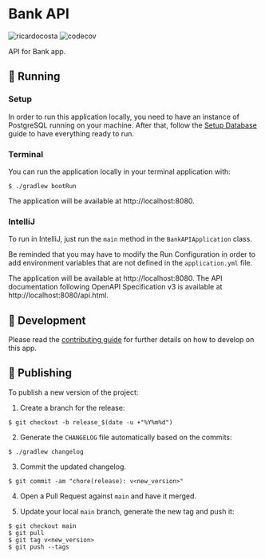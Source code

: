 <h1>Bank API</h1>

![ricardocosta](https://circleci.com/gh/ricardocosta/bank-api.svg?style=shield)
![codecov](https://codecov.io/gh/ricardocosta/bank-api/branch/main/graph/badge.svg?token=ON5465MRXB)

API for Bank app.

## 🔌 Running

### Setup

In order to run this application locally, you need to have an instance of PostgreSQL running on your machine. After
that, follow the [Setup Database](./docs/setup-database.md) guide to have everything ready to run.

### Terminal

You can run the application locally in your terminal application with:

```
$ ./gradlew bootRun
```

The application will be available at http://localhost:8080.

### IntelliJ

To run in IntelliJ, just run the `main` method in the `BankAPIApplication` class.

Be reminded that you may have to modify the Run Configuration in order to add environment variables that are not defined
in the `application.yml` file.

The application will be available at http://localhost:8080. The API documentation following OpenAPI Specification v3 is
available at http://localhost:8080/api.html.

## 🧰 Development

Please read the [contributing guide](./CONTRIBUTING.md) for further details on how to develop on this app.

## 🚀 Publishing

To publish a new version of the project:

1. Create a branch for the release:

```
$ git checkout -b release_$(date -u +"%Y%m%d")
```

2. Generate the `CHANGELOG` file automatically based on the commits:

```
$ ./gradlew changelog
```

3. Commit the updated changelog.

```
$ git commit -am "chore(release): v<new_version>"
```

4. Open a Pull Request against `main` and have it merged.

5. Update your local `main` branch, generate the new tag and push it:

```
$ git checkout main
$ git pull
$ git tag v<new_version>
$ git push --tags
```
